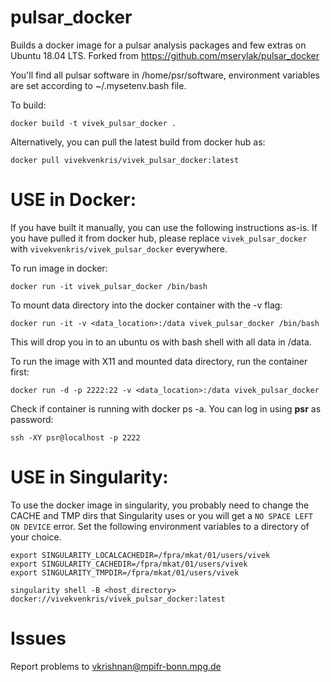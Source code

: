 # pulsar_docker
Builds a docker image for a pulsar analysis packages and few extras on Ubuntu 18.04 LTS. Forked from https://github.com/mserylak/pulsar_docker

You'll find all pulsar software in /home/psr/software, environment variables are set according to ~/.mysetenv.bash file.

To build:

    docker build -t vivek_pulsar_docker .
    
Alternatively, you can pull the latest build from docker hub as:

    docker pull vivekvenkris/vivek_pulsar_docker:latest

# USE in Docker:

If you have built it manually, you can use the following instructions as-is. If you have pulled it from docker hub, please replace `vivek_pulsar_docker` with `vivekvenkris/vivek_pulsar_docker` everywhere. 

To run image in docker:

    docker run -it vivek_pulsar_docker /bin/bash 

To mount data directory into the docker container with the -v flag:

    docker run -it -v <data_location>:/data vivek_pulsar_docker /bin/bash

This will drop you in to an ubuntu os with bash shell with all data in /data.

To run the image with X11 and mounted data directory, run the container first:

    docker run -d -p 2222:22 -v <data_location>:/data vivek_pulsar_docker

Check if container is running with docker ps -a. You can log in using **psr** as password:

    ssh -XY psr@localhost -p 2222

# USE in Singularity:

To use the docker image in singularity, you probably need to change the CACHE and TMP dirs that Singularity uses or you will get a ```NO SPACE LEFT ON DEVICE``` error. Set the following environment variables to a directory of your choice. 

    export SINGULARITY_LOCALCACHEDIR=/fpra/mkat/01/users/vivek
    export SINGULARITY_CACHEDIR=/fpra/mkat/01/users/vivek
    export SINGULARITY_TMPDIR=/fpra/mkat/01/users/vivek

    singularity shell -B <host_directory> docker://vivekvenkris/vivek_pulsar_docker:latest

# Issues
Report problems to vkrishnan@mpifr-bonn.mpg.de
